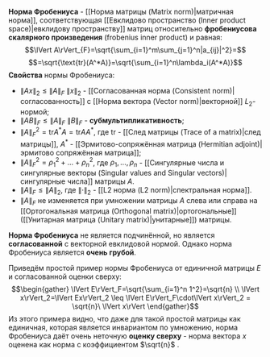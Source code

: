**Норма Фробениуса** - [[Норма матрицы (Matrix norm)|матричная норма]], соответствующая [[Евклидово пространство (Inner product space)|евклидову пространству]] матриц относительно **фробениусова скалярного произведения** (frobenius inner product) и равная:$$\lVert A\rVert_{F}=\sqrt{\sum_{i=1}^m\sum_{j=1}^n|a_{ij}|^2}=$$$$=\sqrt{\text{tr}(A^*A)}=\sqrt{\sum_{i=1}^n\lambda_i(A^*A)}$$**Свойства** нормы Фробениуса:
- $\lVert Ax\rVert_2\leq\lVert A\rVert_F \ \lVert x\rVert_2$ - [[Согласованная норма (Consistent norm)|согласованность]] с [[Норма вектора (Vector norm)|векторной]] $L_2$-нормой;
- $\lVert AB\rVert_F\leq\lVert A\rVert_F \ \lVert B\rVert_F$ - **субмультипликативность**;
- $\lVert A\rVert_F^2=\text{tr}A^*A=\text{tr}AA^*$, где $\text{tr}$ - [[След матрицы (Trace of a matrix)|след матрицы]], $A^*$ - [[Эрмитово-сопряжённая матрица (Hermitian adjoint)|эрмитово сопряжённая матрица]];
- $\lVert A\rVert_F^2=\rho_1^2+\dots+\rho_n^2$, где $\rho_1,\dots,\rho_n$ - [[Сингулярные числа и сингулярные векторы (Singular values and Singular vectors)|сингулярные числа]] матрицы $A$.
- $\lVert A\rVert_F\leq\lVert A\rVert_2$, где $\lVert\cdot\rVert_2$ - [[L2 норма (L2 norm)|спектральная норма]].
- $\lVert A\rVert_F$ не изменяется при умножении матрицы $A$ слева или справа на [[Ортогональная матрица (Orthogonal matrix)|ортогональные]] ([[Унитарная матрица (Unitary matrix)|унитарные]]) матрицы.

**Норма Фробениуса** не является подчинённой, но является **согласованной** с векторной евклидовой нормой. Однако норма Фробениуса является **очень грубой**.

Приведём простой пример нормы Фробениуса от единичной матрицы $E$ и согласованной оценки сверху:$$\begin{gather} \lVert E\rVert_F=\sqrt{\sum_{i=1}^n 1^2}=\sqrt{n} \\ \lVert x\rVert_2=\lVert Ex\rVert_2 \leq \lVert E\rVert_F\cdot\lVert x\rVert_2 = \sqrt{n}\ \lVert x\rVert \end{gather}$$Из этого примера видно, что даже для такой простой матрицы как единичная, которая является инвариантом по умножению, норма Фробениуса даёт очень неточную **оценку сверху** - норма вектора $x$ оценена как норма с коэффициентом $\sqrt{n}$ .